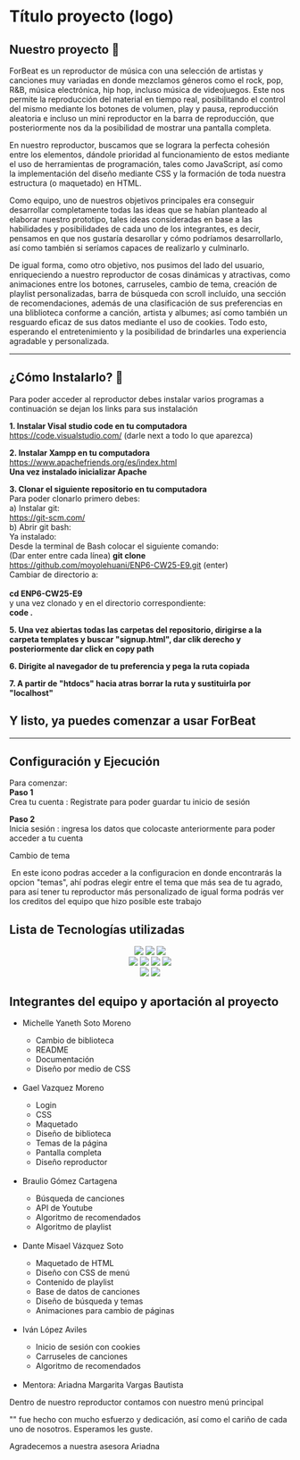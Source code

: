 # <h1> Título proyecto (logo) </h1>

## **Nuestro proyecto** 🎵
ForBeat es un reproductor de música con una selección de artistas y canciones muy variadas en donde mezclamos géneros como el rock, pop, R&B, música electrónica, hip hop, incluso música de videojuegos. Este nos permite la reproducción del material en tiempo real, posibilitando el control del mismo mediante los botones de volumen, play y pausa, reproducción aleatoria e incluso un mini reproductor en la barra de reproducción, que posteriormente nos da la posibilidad de mostrar una pantalla completa. 

En nuestro reproductor, buscamos que se lograra la perfecta cohesión entre los elementos, dándole prioridad al funcionamiento de estos mediante el uso de herramientas de programación, tales como JavaScript, así como la implementación del diseño mediante CSS y la formación de toda nuestra estructura (o maquetado) en HTML. 

Como equipo, uno de nuestros objetivos principales era conseguir desarrollar completamente todas las ideas que se habían planteado al elaborar nuestro prototipo, tales ideas consideradas en base a las habilidades y posibilidades de cada uno de los integrantes, es decir, pensamos en que nos gustaría desarollar y cómo podríamos desarrollarlo, así como también si seríamos capaces de realizarlo y culminarlo. 

De igual forma, como otro objetivo, nos pusimos del lado del usuario, enriqueciendo a nuestro reproductor de cosas dinámicas y atractivas, como animaciones entre los botones, carruseles, cambio de tema, creación de playlist personalizadas, barra de búsqueda con scroll incluído, una sección de recomendaciones, además de una clasificación de sus preferencias en una bliblioteca conforme a canción, artista y albumes; así como también un resguardo eficaz de sus datos mediante el uso de cookies. Todo esto, esperando el entretenimiento y la posibilidad de brindarles una experiencia agradable y personalizada. 

 --- 
 
## **¿Cómo Instalarlo?** 🔧
Para poder acceder al reproductor debes instalar varios programas a continuación se dejan los links para sus instalación

**1. Instalar Visal studio code en tu computadora <br>**
	https://code.visualstudio.com/ (darle next a todo lo que aparezca) <br>

**2. Instalar Xampp en tu computadora <br>**
   	https://www.apachefriends.org/es/index.html <br>
	**Una vez instalado inicializar Apache**

**3. Clonar el siguiente repositorio en tu computadora**<br>
    Para poder clonarlo primero debes: <br>
	a) Instalar git: <br>
		https://git-scm.com/ <br>
	b) Abrir git bash: <br>
    Ya instalado:<br>
       Desde la terminal de Bash colocar el siguiente comando: <br>
	 (Dar enter entre cada línea)
		**git clone** https://github.com/moyolehuani/ENP6-CW25-E9.git (enter) <br>
	   	Cambiar de directorio a: <br>		
  		**cd ENP6-CW25-E9** <br>
		y una vez clonado y en el directorio correspondiente: <br>
  		**code .**
	
**5. Una vez abiertas todas las carpetas del repositorio, dirigirse a la carpeta templates y buscar  "signup.html", dar clik derecho y posteriormente dar click en copy path <br>**


**6. Dirigite al navegador de tu preferencia y pega la ruta copiada**


   
**7. A partir de "htdocs"  hacia atras borrar la ruta y sustituirla por "localhost"**
   
   
## Y listo, ya puedes comenzar a usar ForBeat

---

## Configuración y Ejecución 
Para comenzar: <br>
**Paso 1** <br>
    Crea tu cuenta : Registrate para poder guardar tu inicio de sesión 

**Paso 2**<br>
    Inicia sesión : ingresa los datos que colocaste anteriormente para poder acceder a tu cuenta 

Cambio de tema 


<img engranaje > En este icono podras acceder a la configuracion en donde encontrarás la opcion "temas", ahí podras elegir entre el tema que más sea de tu agrado, para así tener tu reproductor más personalizado de igual forma podrás ver los creditos del equipo que hizo posible este trabajo 






## Lista de Tecnologías utilizadas 

<p align="center">

  <!-- Languages -->
  <img src="https://img.shields.io/badge/JavaScript-ffd3e2?logo=javascript&logoColor=white&style=flat-square">
  <img src="https://img.shields.io/badge/HTML-c2d4f8?logo=html5&logoColor=white&style=flat-square">
  <img src="https://img.shields.io/badge/CSS-ffebc7?logo=css3&logoColor=white&style=flat-square">

  <br>

  <!-- Tools -->
  <img src="https://img.shields.io/badge/GitHub-d8e2dc?logo=github&logoColor=white&style=flat-square">
  <img src="https://img.shields.io/badge/VSCode-fdc3d9?logo=visualstudiocode&logoColor=white&style=flat-square">
  <img src="https://img.shields.io/badge/XAMPP-f3d1ff?logo=xampp&logoColor=white&style=flat-square">
  <img src="https://www.svgrepo.com/logo.svg&logoColor=white&style=flat-square">

  <br>

  <!-- APIs -->
  <img src="https://img.shields.io/badge/YouTube_API-ffd3e2?logo=youtube&logoColor=white&style=flat-square">
  <img src="https://img.shields.io/badge/JSON-c2d4f8?logo=json&logoColor=white&style=flat-square">

</p>

## Integrantes del equipo y aportación al proyecto
<ul>
	<li>Michelle Yaneth Soto Moreno</li>
		<ul>
			<li>Cambio de biblioteca</li>
			<li>README</li>
			<li>Documentación</li>
			<li>Diseño por medio de CSS</li>
		</ul>
	<br>
	<li>Gael Vazquez Moreno</li>	
		<ul>
			<li>Login</li>
			<li>CSS</li>
			<li>Maquetado</li>
			<li>Diseño de biblioteca</li>
			<li>Temas de la página</li>
			<li>Pantalla completa</li>
			<li>Diseño reproductor</li>
		</ul>
	<br>
	<li>Braulio Gómez Cartagena</li>
		<ul>
			<li>Búsqueda de canciones</li>	
			<li>API de Youtube</li>
			<li>Algoritmo de recomendados</li>
			<li>Algoritmo de playlist</li>
		</ul>
	<br>
	<li>Dante Misael Vázquez Soto</li>
		<ul>
			<li>Maquetado de HTML</li>
			<li>Diseño con CSS de menú</li>
   			<li>Contenido de playlist</li>
      			<li>Base de datos de canciones</li>
	 		<li>Diseño de búsqueda y temas</li>
    			<li>Animaciones para cambio de páginas</li>
		</ul>
	<br>
	<li>Iván López Aviles</li>
 		<ul>
   			<li>Inicio de sesión con cookies</li>
      			<li>Carruseles de canciones</li>
	 		<li>Algoritmo de recomendados</li>
   		</ul>
	<br>
	<li>Mentora: Ariadna Margarita Vargas Bautista </li>
</ul>

Dentro de nuestro reproductor contamos con nuestro menú principal



"" fue hecho con mucho esfuerzo y dedicación, así como el cariño de cada uno de nosotros. Esperamos les guste. 

Agradecemos a nuestra asesora Ariadna
